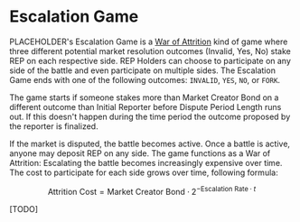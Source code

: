 # Escalation Game
PLACEHOLDER's Escalation Game is a [War of Attrition](https://en.wikipedia.org/wiki/War_of_attrition_(game)) kind of game where three different potential market resolution outcomes (Invalid, Yes, No) stake REP on each respective side. REP Holders can choose to participate on any side of the battle and even participate on multiple sides. The Escalation Game ends with one of the following outcomes: `INVALID`, `YES`, `NO`, or `FORK`.

The game starts if someone stakes more than Market Creator Bond on a different outcome than Initial Reporter before Dispute Period Length runs out. If this doesn't happen during the time period the outcome proposed by the reporter is finalized.

If the market is disputed, the battle becomes active. Once a battle is active, anyone may deposit REP on any side. The game functions as a War of Attrition: Escalating the battle becomes increasingly expensive over time. The cost to participate for each side grows over time, following formula:

```math
\text{Attrition Cost} = \text{Market Creator Bond}\cdot 2^{-\text{Escalation Rate} \cdot t}
```

[TODO]
